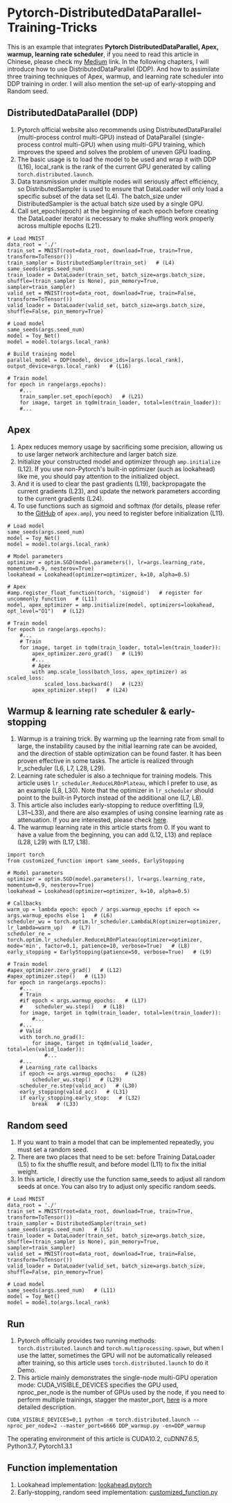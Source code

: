 # Pytorch-DistributedDataParallel-Training-Tricks

This is an example that integrates **Pytorch DistributedDataParallel, Apex, warmup, learning rate scheduler**, if you need to read this article in Chinese, please check my [Medium](https://medium.com/@fig498etyu6600/training-tricks-for-pytorch-distributed-data-parallel-1cd48cc7d97a) link.
In the following chapters, I will introduce how to use DistributedDataParallel (DDP). And how to assimilate three training techniques of Apex, warmup, and learning rate scheduler into DDP training in order. I will also mention the set-up of early-stopping and Random seed.

## DistributedDataParallel (DDP)

1. Pytorch official website also recommends using DistributedDataParallel (multi-process control multi-GPU) instead of DataParallel (single-process control multi-GPU) when using    multi-GPU training, which improves the speed and solves the problem of uneven GPU loading.
2. The basic usage is to load the model to be used and wrap it with DDP (L16), local_rank is the rank of the current GPU generated by calling `torch.distributed.launch`.
3. Data transmission under multiple nodes will seriously affect efficiency, so DistributedSampler is used to ensure that DataLoader will only load a specific subset of the data    set (L4). The batch_size under DistributedSampler is the actual batch size used by a single GPU.
4. Call set_epoch(epoch) at the beginning of each epoch before creating the DataLoader iterator is necessary to make shuffling work properly across multiple epochs (L21).

```
# Load MNIST
data_root = './'
train_set = MNIST(root=data_root, download=True, train=True, transform=ToTensor())
train_sampler = DistributedSampler(train_set)   # (L4)
same_seeds(args.seed_num)
train_loader = DataLoader(train_set, batch_size=args.batch_size, shuffle=(train_sampler is None), pin_memory=True, sampler=train_sampler)
valid_set = MNIST(root=data_root, download=True, train=False, transform=ToTensor())
valid_loader = DataLoader(valid_set, batch_size=args.batch_size, shuffle=False, pin_memory=True)

# Load model
same_seeds(args.seed_num)
model = Toy_Net()
model = model.to(args.local_rank)

# Build training model
parallel_model = DDP(model, device_ids=[args.local_rank], output_device=args.local_rank)   # (L16)

# Train model
for epoch in range(args.epochs):
    #...
    train_sampler.set_epoch(epoch)   # (L21)
    for image, target in tqdm(train_loader, total=len(train_loader)):
    #...
```

## Apex

1. Apex reduces memory usage by sacrificing some precision, allowing us to use larger network architecture and larger batch size.
2. Initialize your constructed model and optimizer through `amp.initialize` (L12). If you use non-Pytorch's built-in optimizer (such as lookahead) like me, you should pay          attention to the initialized object.
3. And it is used to clear the past gradients (L19), backpropagate the current gradients (L23), and update the network parameters according to the current gradients (L24).
4. To use functions such as sigmoid and softmax (for details, please refer to the [GitHub](https://github.com/NVIDIA/apex/tree/master/apex/amp) of `apex.amp`), you need to          register before initialization (L11).

```
# Load model
same_seeds(args.seed_num)
model = Toy_Net()
model = model.to(args.local_rank)

# Model parameters
optimizer = optim.SGD(model.parameters(), lr=args.learning_rate, momentum=0.9, nesterov=True)
lookahead = Lookahead(optimizer=optimizer, k=10, alpha=0.5)

# Apex
#amp.register_float_function(torch, 'sigmoid')   # register for uncommonly function   # (L11)
model, apex_optimizer = amp.initialize(model, optimizers=lookahead, opt_level="O1")   # (L12)

# Train model
for epoch in range(args.epochs):
    #...
    # Train
    for image, target in tqdm(train_loader, total=len(train_loader)):
        apex_optimizer.zero_grad()   # (L19)
        #...
        # Apex
        with amp.scale_loss(batch_loss, apex_optimizer) as scaled_loss:
            scaled_loss.backward()   # (L23)
        apex_optimizer.step()   # (L24)
```

## Warmup & learning rate scheduler & early-stopping

1. Warmup is a training trick. By warming up the learning rate from small to large, the instability caused by the initial learning rate can be avoided, and the direction of        stable optimization can be found faster. It has been proven effective in some tasks. The article is realized through lr_scheduler (L6, L7, L28, L29).
2. Learning rate scheduler is also a technique for training models. This article uses `lr_scheduler.ReduceLROnPlateau`, which I prefer to use, as an example (L8, L30). Note that    the optimizer in `lr_scheduler` should point to the built-in Pytorch instead of the additional one (L7, L8).
3. This article also includes early-stopping to reduce overfitting (L9, L31~L33), and there are also examples of using consine learning rate as attenuation. If you are              interested, please check [here](https://medium.com/r?url=https%3A%2F%2Fgithub.com%2FLance0218%2FPytorch-DistributedDataParallel-Training-Tricks%2Fblob%2Fmaster%2FDDP_warmupcos.py).
4. The warmup learning rate in this article starts from 0. If you want to have a value from the beginning, you can add (L12, L13) and replace (L28, L29) with (L17, L18).

```
import torch
from customized_function import same_seeds, EarlyStopping

# Model parameters
optimizer = optim.SGD(model.parameters(), lr=args.learning_rate, momentum=0.9, nesterov=True)
lookahead = Lookahead(optimizer=optimizer, k=10, alpha=0.5)

# Callbacks
warm_up = lambda epoch: epoch / args.warmup_epochs if epoch <= args.warmup_epochs else 1   # (L6)
scheduler_wu = torch.optim.lr_scheduler.LambdaLR(optimizer=optimizer, lr_lambda=warm_up)   # (L7)
scheduler_re = torch.optim.lr_scheduler.ReduceLROnPlateau(optimizer=optimizer, mode='min', factor=0.1, patience=10, verbose=True)   # (L8)
early_stopping = EarlyStopping(patience=50, verbose=True)   # (L9)

# Train model
#apex_optimizer.zero_grad()   # (L12)
#apex_optimizer.step()   # (L13)
for epoch in range(args.epochs):
    #...
    # Train
    #if epoch < args.warmup_epochs:   # (L17)
    #    scheduler_wu.step()   # (L18)
    for image, target in tqdm(train_loader, total=len(train_loader)):
        #...
    #...
    # Valid
    with torch.no_grad():
        for image, target in tqdm(valid_loader, total=len(valid_loader)):
            #...
    #...
    # Learning_rate callbacks
    if epoch <= args.warmup_epochs:   # (L28)
        scheduler_wu.step()   # (L29)
    scheduler_re.step(valid_acc)   # (L30)
    early_stopping(valid_acc)   # (L31)
    if early_stopping.early_stop:   # (L32)
        break   # (L33)
```

## Random seed

1. If you want to train a model that can be implemented repeatedly, you must set a random seed.
2. There are two places that need to be set: before Training DataLoader (L5) to fix the shuffle result, and before model (L11) to fix the initial weight.
3. In this article, I directly use the function same_seeds to adjust all random seeds at once. You can also try to adjust only specific random seeds.

```
# Load MNIST
data_root = './'
train_set = MNIST(root=data_root, download=True, train=True, transform=ToTensor())
train_sampler = DistributedSampler(train_set)
same_seeds(args.seed_num)   # (L5)
train_loader = DataLoader(train_set, batch_size=args.batch_size, shuffle=(train_sampler is None), pin_memory=True, sampler=train_sampler)
valid_set = MNIST(root=data_root, download=True, train=False, transform=ToTensor())
valid_loader = DataLoader(valid_set, batch_size=args.batch_size, shuffle=False, pin_memory=True)

# Load model
same_seeds(args.seed_num)   # (L11)
model = Toy_Net()
model = model.to(args.local_rank)
```

## Run

1. Pytorch officially provides two running methods: `torch.distributed.launch` and `torch.multiprocessing.spawn`, but when I use the latter, sometimes the GPU will not be          automatically released after training, so this article uses `torch.distributed.launch` to do it Demo.
2. This article mainly demonstrates the single-node multi-GPU operation mode: CUDA_VISIBLE_DEVICES specifies the GPU used, nproc_per_node is the number of GPUs used by the node,    if you need to perform multiple trainings, stagger the master_port, [here](https://github.com/pytorch/pytorch/blob/master/torch/distributed/launch.py) is a more detailed        description.

```
CUDA_VISIBLE_DEVICES=0,1 python -m torch.distributed.launch --nproc_per_node=2 --master_port=6666 DDP_warmup.py -en=DDP_warmup
```

The operating environment of this article is CUDA10.2, cuDNN7.6.5, Python3.7, Pytorch1.3.1

## Function implementation

1. Lookahead implementation: [lookahead.pytorch](https://github.com/alphadl/lookahead.pytorch)
2. Early-stopping, random seed implementation: [customized_function.py](https://github.com/Lance0218/Pytorch-DistributedDataParallel-Training-Tricks/blob/master/customized_function.py)
